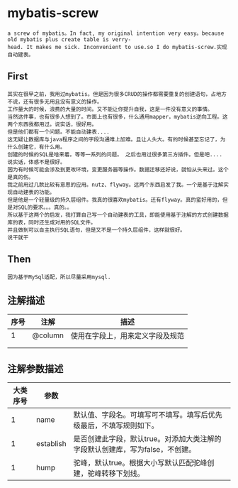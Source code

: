 # mybatis-screw

    a screw of mybatis。In fact, my original intention very easy。because old mybatis plus create table is verry-
    head. It makes me sick. Inconvenient to use.so I do mybatis-screw.实现自动建表。

## First

    其实在很早之前，我用过mybatis。但是因为很多CRUD的操作都需要重复的创建语句，占地方不说，还有很多无用且没有意义的操作。
    工作量大的时候，浪费的大量的时间。又不能让你提升自我，这是一件没有意义的事情。
    当然这件事，也有很多人想到了。市面上也有很多，什么通用mapper，mybatis逆向工程。这两个东西我都用过。说实话，很好用。
    但是他们都有一个问题。不能自动建表....
    这无疑让数据库与java程序之间的字段沟通难上加难。且让人头大。有的时候甚至忘记了，为什么创建它，有什么用。
    创建的时候的SQL是啥来着。等等一系列的问题。 之后也用过很多第三方插件。但是吧.... 说实话，体感不是很好。
    因为有时候可能会涉及到更改环境，变更服务器等操作。数据迁移还好说，就怕从头来过。这个是真的伤。
    我之前用过几款比较有意思的应用。nutz、flyway。这两个东西启发了我。一个是基于注解实现自动建表的功能。
    但是他是一个轻量级的持久层组件。我真的很喜欢mybatis。还有flyway。真的蛮好用的，但是对SQL的要求。。。真的。。
    所以基于这两个的启发，我打算自己写一个自动建表的工具，即能使用基于注解的方式创建数据库的表，同时还生成对用的SQL文件。
    并且做到可以自主执行SQL语句，但是又不是一个持久层组件，这样就很好。
    说干就干

## Then
    因为基于MySql适配，所以尽量采用mysql.

## 注解描述
|序号|注解|描述|
| ---- | ---- | ---- |
|1|@column|使用在字段上，用来定义字段及规范|
|      |      ||
|      |      ||

## 注解参数描述

| 大类序号 | 参数      |                                                              |
| -------- | --------- | ------------------------------------------------------------ |
| 1        | name      | 默认值、字段名。可填写可不填写。填写后优先级最后，不填写规则如下。 |
| 1        | establish | 是否创建此字段，默认true。对添加大类注解的字段默认创建库，写为false，不创建。 |
| 1        | hump      | 驼峰，默认true。根据大小写默认匹配驼峰创建，驼峰转移下划线。 |

